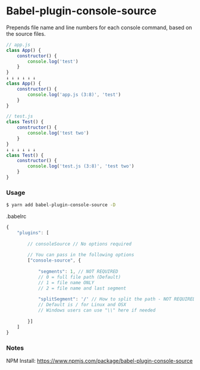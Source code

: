 # Babel-plugin-console-source
Prepends file name and line numbers for each console command, based on the source files.

````javascript
// app.js
class App() {
    constructor() {
        console.log('test')
    }
}
↓ ↓ ↓ ↓ ↓ ↓
class App() {
    constructor() {
        console.log('app.js (3:8)', 'test')
    }
}

// test.js
class Test() {
    constructor() {
        console.log('test two')
    }
}
↓ ↓ ↓ ↓ ↓ ↓
class Test() {
    constructor() {
        console.log('test.js (3:8)', 'test two')
    }
}
````


### Usage

````bash
$ yarn add babel-plugin-console-source -D
````


.babelrc
````javascript
{
    "plugins": [
        
        // consoleSource // No options required
        
        // You can pass in the following options
        ["console-source", {
        
            "segments": 1, // NOT REQUIRED
            // 0 = full file path (Default)
            // 1 = file name ONLY
            // 2 = file name and last segment
            
            "splitSegment": '/' // How to split the path - NOT REQUIRED
            // Default is / for Linux and OSX
            // Windows users can use "\\" here if needed
             
        }]
    ]
}
````

### Notes

NPM Install: https://www.npmjs.com/package/babel-plugin-console-source
